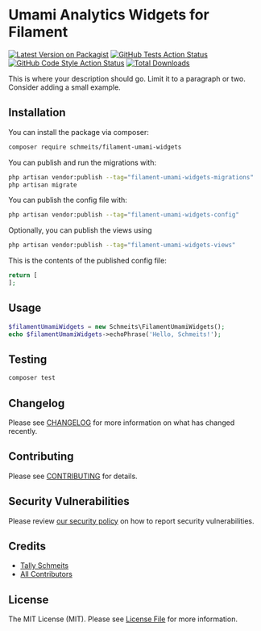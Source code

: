 # Umami Analytics Widgets for Filament

[![Latest Version on Packagist](https://img.shields.io/packagist/v/schmeits/filament-umami-widgets.svg?style=flat-square)](https://packagist.org/packages/schmeits/filament-umami-widgets)
[![GitHub Tests Action Status](https://img.shields.io/github/actions/workflow/status/schmeits/filament-umami-widgets/run-tests.yml?branch=main&label=tests&style=flat-square)](https://github.com/schmeits/filament-umami-widgets/actions?query=workflow%3Arun-tests+branch%3Amain)
[![GitHub Code Style Action Status](https://img.shields.io/github/actions/workflow/status/schmeits/filament-umami-widgets/fix-php-code-styling.yml?branch=main&label=code%20style&style=flat-square)](https://github.com/schmeits/filament-umami-widgets/actions?query=workflow%3A"Fix+PHP+code+styling"+branch%3Amain)
[![Total Downloads](https://img.shields.io/packagist/dt/schmeits/filament-umami-widgets.svg?style=flat-square)](https://packagist.org/packages/schmeits/filament-umami-widgets)

This is where your description should go. Limit it to a paragraph or two. Consider adding a small example.

## Installation

You can install the package via composer:

```bash
composer require schmeits/filament-umami-widgets
```

You can publish and run the migrations with:

```bash
php artisan vendor:publish --tag="filament-umami-widgets-migrations"
php artisan migrate
```

You can publish the config file with:

```bash
php artisan vendor:publish --tag="filament-umami-widgets-config"
```

Optionally, you can publish the views using

```bash
php artisan vendor:publish --tag="filament-umami-widgets-views"
```

This is the contents of the published config file:

```php
return [
];
```

## Usage

```php
$filamentUmamiWidgets = new Schmeits\FilamentUmamiWidgets();
echo $filamentUmamiWidgets->echoPhrase('Hello, Schmeits!');
```

## Testing

```bash
composer test
```

## Changelog

Please see [CHANGELOG](CHANGELOG.md) for more information on what has changed recently.

## Contributing

Please see [CONTRIBUTING](.github/CONTRIBUTING.md) for details.

## Security Vulnerabilities

Please review [our security policy](../../security/policy) on how to report security vulnerabilities.

## Credits

- [Tally Schmeits](https://github.com/schmeits)
- [All Contributors](../../contributors)

## License

The MIT License (MIT). Please see [License File](LICENSE.md) for more information.

